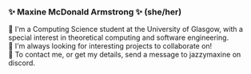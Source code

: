 ### ✨ Maxine McDonald Armstrong ✨ (she/her)

 🐛 I'm a Computing Science student at the University of Glasgow, with a special interest in theoretical computing and software engineering.  
 🐛 I'm always looking for interesting projects to collaborate on!  
 🐛 To contact me, or get my details, send a message to jazzymaxine on discord.
